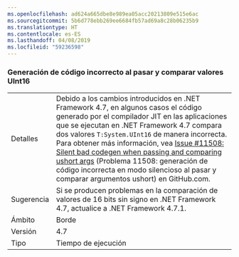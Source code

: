 ```yaml
---
ms.openlocfilehash: ad624a665dbe8e989ea05acc20213809e515e6ac
ms.sourcegitcommit: 5b6d778ebb269ee6684fb57ad69a8c28b06235b9
ms.translationtype: HT
ms.contentlocale: es-ES
ms.lasthandoff: 04/08/2019
ms.locfileid: "59236598"
---
```

### <a name="incorrect-code-generation-when-passing-and-comparing-uint16-values"></a>Generación de código incorrecto al pasar y comparar valores UInt16

|   |   |
|---|---|
|Detalles|Debido a los cambios introducidos en .NET Framework 4.7, en algunos casos el código generado por el compilador JIT en las aplicaciones que se ejecutan en .NET Framework 4.7 compara dos valores <code>T:System.UInt16</code> de manera incorrecta. Para obtener más información, vea [Issue #11508: Silent bad codegen when passing and comparing ushort args](https://github.com/dotnet/coreclr/issues/11508) (Problema 11508: generación de código incorrecta en modo silencioso al pasar y comparar argumentos ushort) en GitHub.com.|
|Sugerencia|Si se producen problemas en la comparación de valores de 16 bits sin signo en .NET Framework 4.7, actualice a .NET Framework 4.7.1.|
|Ámbito|Borde|
|Versión|4.7|
|Tipo|Tiempo de ejecución|
